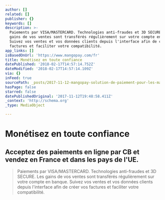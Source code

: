 ```yaml
---
author: []
related: []
publisher: {}
keywords: []
description: >-
  Paiements par VISA/MASTERCARD. Technologies anti-fraudes et 3D SECURE. Les
  gains de vos ventes sont transférés régulièrement sur votre compte en banque.
  Suivez vos ventes et vos données clients depuis l'interface afin de créer vos
  factures et faciliter votre compatibilité.
app_links: []
isBasedOnUrl: 'https://www.mangopay.com/fr'
title: Monétisez en toute confiance
datePublished: '2018-02-17T14:57:14.752Z'
dateModified: '2018-02-17T14:57:14.109Z'
via: {}
inFeed: true
sourcePath: _posts/2017-11-12-mangopay-solution-de-paiement-pour-les-marketplaces-acce.md
hasPage: false
starred: false
datePublishedOriginal: '2017-11-12T19:48:58.411Z'
_context: 'http://schema.org'
_type: MediaObject

---
```

# Monétisez en toute confiance

## Acceptez des paiements en ligne par CB et vendez en France et dans les pays de l'UE.

> Paiements par VISA/MASTERCARD. Technologies anti-fraudes et 3D SECURE. Les gains de vos ventes sont transférés régulièrement sur votre compte en banque. Suivez vos ventes et vos données clients depuis l'interface afin de créer vos factures et faciliter votre compatibilité.